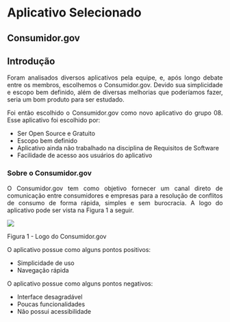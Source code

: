 # Aplicativo Selecionado

## Consumidor.gov

## Introdução

<div style="text-align: justify;"> <p> Foram analisados diversos aplicativos pela equipe, e, após longo debate entre os membros, escolhemos o Consumidor.gov. Devido sua simplicidade e escopo bem definido, além de diversas melhorias que poderíamos fazer, seria um bom produto para ser estudado. </p> 

<p>Foi então escolhido o Consumidor.gov como novo aplicativo do grupo 08. Esse aplicativo foi escolhido por:
</p>

- Ser Open Source e Gratuito
- Escopo bem definido
- Aplicativo ainda não trabalhado na disciplina de Requisitos de Software
- Facilidade de acesso aos usuários do aplicativo
  
### Sobre o Consumidor.gov

<p>O Consumidor.gov tem como objetivo fornecer um canal direto de comunicação entre consumidores e empresas para a resolução de conflitos de consumo de forma rápida, simples e sem burocracia. A logo do aplicativo pode ser vista na Figura 1 a seguir.</p>

<img src="https://raw.githubusercontent.com/Requisitos-de-Software/2024.1-Consumidor.gov/blob/main/assets/img/logos/logo.png">

<p>Figura 1 - Logo do Consumidor.gov</p>

<p>O aplicativo possue como alguns pontos positivos:</p>

- Simplicidade de uso
- Navegação rápida

<p>O aplicativo possue como alguns pontos negativos:</p>

- Interface desagradável
- Poucas funcionalidades
- Não possui acessibilidade